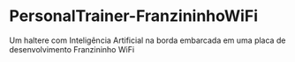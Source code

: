 # PersonalTrainer-FranzininhoWiFi
Um haltere com Inteligência Artificial na borda embarcada em uma placa de desenvolvimento Franzininho WiFi
